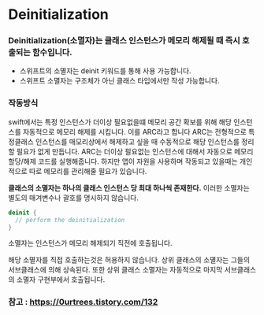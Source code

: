# Deinitialization

### Deinitialization(소멸자)는 클래스 인스턴스가 메모리 해제될 때 즉시 호출되는 함수입니다.
* 스위프트의 소멸자는 deinit 키워드를 통해 사용 가능합니다.
* 스위프트 소멸자는 구조체가 아닌 클래스 타입에서만 작성 가능합니다.

### 작동방식

swift에서는 특정 인스턴스가 더이상 필요없을떄 메모리 공간 확보를 위해 해당 인스턴스를 자동적으로 메모리 해제를 시킵니다.
이를 ARC라고 합니다 ARC는 전형적으로 특정클래스 인스턴스를 매모리상에서 해제하고 싶을 때 수동적으로 해당 인스턴스를 정리할 필요가 없게 만듭니다.
ARC는 더이상 필요없는 인스턴스에 대해서 자동으로 메모리 할당/해제 코드를 실행해줍니다. 하지만 앱이 자원을 사용하며 작동되고 있을때는 개인적으로 따로 메모리를 관리해줄 필요가 있습니다.

**클래스의 소멸자는 하나의 클래스 인스턴스 당 최대 하나씩 존재한다.** 이러한 소멸자는 별도의 매겨변수나 괄호를 명시하지 않습니다.

```swift
deinit {
  // perform the deinitialization
}
```

소멸자는 인스턴스가 메모리 해제되기 직전에 호출됩니다.

해당 소멸자를 직접 호출하는것은 허용하지 않습니다.
상위 클래스의 소멸자는 그들의 서브클래스에 의해 상속된다. 또한 상위 클래스 소멸자는 자동적으로 마지막 서브클래스의 소멸자 구현부에서 호출됩니다.

### 참고 : https://0urtrees.tistory.com/132
